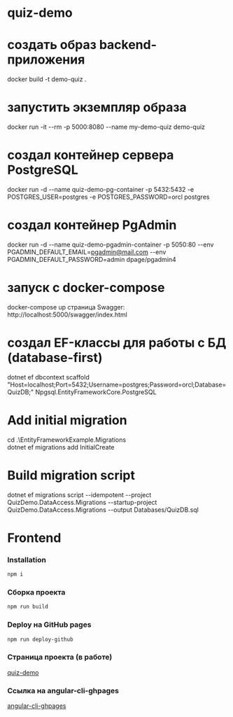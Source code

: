 # quiz-demo

# создать образ backend-приложения
docker build -t demo-quiz .
# запустить экземпляр образа
docker run -it --rm -p 5000:8080 --name my-demo-quiz demo-quiz

# создал контейнер сервера PostgreSQL
docker run -d --name quiz-demo-pg-container -p 5432:5432 -e POSTGRES_USER=postgres -e POSTGRES_PASSWORD=orcl postgres

# создал контейнер PgAdmin
docker run -d --name quiz-demo-pgadmin-container -p 5050:80 --env PGADMIN_DEFAULT_EMAIL=pgadmin@mail.com --env PGADMIN_DEFAULT_PASSWORD=admin dpage/pgadmin4

# запуск с docker-compose
docker-compose up
страница Swagger: http://localhost:5000/swagger/index.html

# создал EF-классы для работы с БД (database-first)
dotnet ef dbcontext scaffold "Host=localhost;Port=5432;Username=postgres;Password=orcl;Database=QuizDB;" Npgsql.EntityFrameworkCore.PostgreSQL

# Add initial migration
cd .\EntityFrameworkExample.Migrations\
dotnet ef migrations add InitialCreate

# Build migration script
dotnet ef migrations script --idempotent --project QuizDemo.DataAccess.Migrations --startup-project QuizDemo.DataAccess.Migrations --output Databases/QuizDB.sql

# Frontend
### Installation

```sh
npm i
```

### Сборка проекта

```sh
npm run build
```

### Deploy на GitHub pages

```sh
npm run deploy-github
```

### Страница проекта (в работе)

[quiz-demo](https://lexeg.github.io/quiz-demo/)

### Ссылка на angular-cli-ghpages

[angular-cli-ghpages](https://www.npmjs.com/package/angular-cli-ghpages)
